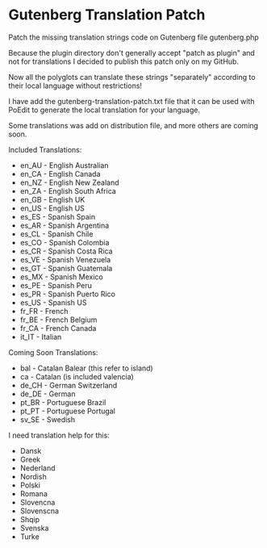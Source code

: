# Gutenberg Translation Patch

Patch the missing translation strings code on Gutenberg file gutenberg.php

Because the plugin directory don't generally accept "patch as plugin" and not for translations I decided to publish this patch only on my GitHub.

Now all the polyglots can translate these strings "separately" according to their local language without restrictions!

I have add the gutenberg-translation-patch.txt file that it can be used with PoEdit to generate the local translation for your language.

Some translations was add on distribution file, and more others are coming soon.

Included Translations:

- en_AU - English Australian
- en_CA - English Canada
- en_NZ - English New Zealand
- en_ZA - English South Africa
- en_GB - English UK
- en_US - English US
- es_ES - Spanish Spain
- es_AR - Spanish Argentina
- es_CL - Spanish Chile
- es_CO - Spanish Colombia
- es_CR - Spanish Costa Rica
- es_VE - Spanish Venezuela
- es_GT - Spanish Guatemala
- es_MX - Spanish Mexico
- es_PE - Spanish Peru
- es_PR - Spanish Puerto Rico
- es_US - Spanish US
- fr_FR - French
- fr_BE - French Belgium
- fr_CA - French Canada
- it_IT - Italian

Coming Soon Translations:

- bal   - Catalan Balear (this refer to island)
- ca    - Catalan (is included valencia)
- de_CH - German Switzerland
- de_DE - German
- pt_BR - Portuguese Brazil
- pt_PT - Portuguese Portugal
- sv_SE - Swedish

I need translation help for this:

- Dansk
- Greek
- Nederland
- Nordish
- Polski
- Romana
- Slovencna
- Slovenscna
- Shqip
- Svenska
- Turke
